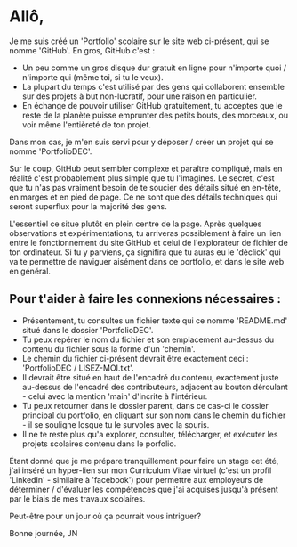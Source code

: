 # Allô,

Je me suis créé un 'Portfolio' scolaire sur le site web ci-présent, qui se nomme 'GitHub'. En gros, GitHub c'est :
- Un peu comme un gros disque dur gratuit en ligne pour n'importe quoi / n'importe qui (même toi, si tu le veux).
- La plupart du temps c'est utilisé par des gens qui collaborent ensemble sur des projets à but non-lucratif, pour une
  raison en particulier.
- En échange de pouvoir utiliser GitHub gratuitement, tu acceptes que le reste de la planète puisse emprunter des petits
  bouts, des morceaux, ou voir même l'entièreté de ton projet.

Dans mon cas, je m'en suis servi pour y déposer / créer un projet qui se nomme 'PortfolioDEC'.

Sur le coup, GitHub peut sembler complexe et paraître compliqué, mais en réalité c'est probablement plus simple que tu
l'imagines. Le secret, c'est que tu n'as pas vraiment besoin de te soucier des détails situé en en-tête, en marges et en pied de
page. Ce ne sont que des détails techniques qui seront superflux pour la majorité des gens.

L'essentiel ce situe plutôt en plein centre de la page. Après quelques observations et expérimentations, tu arriveras
possiblement à faire un lien entre le fonctionnement du site GitHub et celui de l'explorateur de fichier de ton ordinateur. Si
tu y parviens, ça signifira que tu auras eu le 'déclick' qui va te permettre de naviguer aisément dans ce portfolio, et dans le
site web en général.

## Pour t'aider à faire les connexions nécessaires :

- Présentement, tu consultes un fichier texte qui ce nomme 'README.md' situé dans le dossier 'PortfolioDEC'.
- Tu peux repérer le nom du fichier et son emplacement au-dessus du contenu du fichier sous la forme d'un 'chemin'.
- Le chemin du fichier ci-présent devrait être exactement ceci : 'PortfolioDEC / LISEZ-MOI.txt'.
- Il devrait être situé en haut de l'encadré du contenu, exactement juste au-dessus de l'encadré des contributeurs,
  adjacent au bouton déroulant - celui avec la mention 'main' d'incrite à l'intérieur.
- Tu peux retourner dans le dossier parent, dans ce cas-ci le dossier principal du portfolio, en cliquant sur son nom dans le
  chemin du fichier - il se souligne losque tu le survoles avec la souris.
- Il ne te reste plus qu'a explorer, consulter, télécharger, et exécuter les projets scolaires contenu dans le porfolio.

Étant donné que je me prépare tranquillement pour faire un stage cet été, j'ai inséré un hyper-lien sur mon Curriculum Vitae
virtuel (c'est un profil 'LinkedIn' - similaire à 'facebook') pour permettre aux employeurs de déterminer / d'évaluer les
compétences que j'ai acquises jusqu'à présent par le biais de mes travaux scolaires. 

Peut-être pour un jour où ça pourrait vous intriguer?

Bonne journée,
JN
